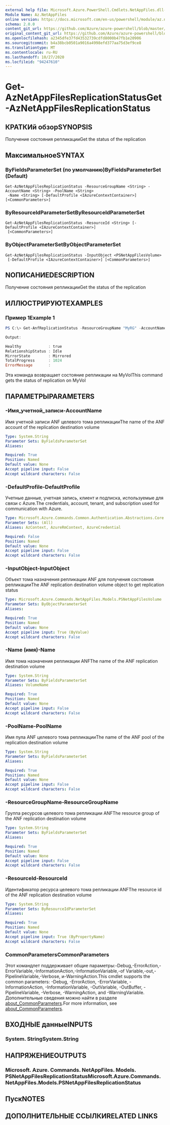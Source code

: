 ```yaml
---
external help file: Microsoft.Azure.PowerShell.Cmdlets.NetAppFiles.dll-Help.xml
Module Name: Az.NetAppFiles
online version: https://docs.microsoft.com/en-us/powershell/module/az.netappfiles/get-aznetappfilesreplicationstatus
schema: 2.0.0
content_git_url: https://github.com/Azure/azure-powershell/blob/master/src/NetAppFiles/NetAppFiles/help/Get-AzNetAppFilesReplicationStatus.md
original_content_git_url: https://github.com/Azure/azure-powershell/blob/master/src/NetAppFiles/NetAppFiles/help/Get-AzNetAppFilesReplicationStatus.md
ms.openlocfilehash: a2345dfe37fd43532739cdfd8000b47fb1e20906
ms.sourcegitcommit: b4a38bcb0501a9016a4998efd377aa75d3ef9ce8
ms.translationtype: MT
ms.contentlocale: ru-RU
ms.lasthandoff: 10/27/2020
ms.locfileid: "94247610"
---
```

# <span data-ttu-id="c228d-101">Get-AzNetAppFilesReplicationStatus</span><span class="sxs-lookup"><span data-stu-id="c228d-101">Get-AzNetAppFilesReplicationStatus</span></span>

## <span data-ttu-id="c228d-102">КРАТКИй обзор</span><span class="sxs-lookup"><span data-stu-id="c228d-102">SYNOPSIS</span></span>
<span data-ttu-id="c228d-103">Получение состояния репликации</span><span class="sxs-lookup"><span data-stu-id="c228d-103">Get the status of the replication</span></span>

## <span data-ttu-id="c228d-104">Максимальное</span><span class="sxs-lookup"><span data-stu-id="c228d-104">SYNTAX</span></span>

### <span data-ttu-id="c228d-105">ByFieldsParameterSet (по умолчанию)</span><span class="sxs-lookup"><span data-stu-id="c228d-105">ByFieldsParameterSet (Default)</span></span>
```
Get-AzNetAppFilesReplicationStatus -ResourceGroupName <String> -AccountName <String> -PoolName <String>
 -Name <String> [-DefaultProfile <IAzureContextContainer>] [<CommonParameters>]
```

### <span data-ttu-id="c228d-106">ByResourceIdParameterSet</span><span class="sxs-lookup"><span data-stu-id="c228d-106">ByResourceIdParameterSet</span></span>
```
Get-AzNetAppFilesReplicationStatus -ResourceId <String> [-DefaultProfile <IAzureContextContainer>]
 [<CommonParameters>]
```

### <span data-ttu-id="c228d-107">ByObjectParameterSet</span><span class="sxs-lookup"><span data-stu-id="c228d-107">ByObjectParameterSet</span></span>
```
Get-AzNetAppFilesReplicationStatus -InputObject <PSNetAppFilesVolume>
 [-DefaultProfile <IAzureContextContainer>] [<CommonParameters>]
```

## <span data-ttu-id="c228d-108">NОПИСАНИЕ</span><span class="sxs-lookup"><span data-stu-id="c228d-108">DESCRIPTION</span></span>
<span data-ttu-id="c228d-109">Получение состояния репликации</span><span class="sxs-lookup"><span data-stu-id="c228d-109">Get the status of the replication</span></span>

## <span data-ttu-id="c228d-110">ИЛЛЮСТРИРУЮТ</span><span class="sxs-lookup"><span data-stu-id="c228d-110">EXAMPLES</span></span>

### <span data-ttu-id="c228d-111">Пример 1</span><span class="sxs-lookup"><span data-stu-id="c228d-111">Example 1</span></span>
```powershell
PS C:\> Get-AnfReplicationStatus -ResourceGroupName "MyRG" -AccountName "MyAnfAccount" -PoolName "MyAnfPool" -PoolName "MyDestinationPool" -VolumeName "MyVol"

Output:

Healthy            : true
RelationshipStatus : Idle
MirrorState        : Mirrored
TotalProgress      : 1024
ErrorMessage       :
```

<span data-ttu-id="c228d-112">Эта команда возвращает состояние репликации на MyVol</span><span class="sxs-lookup"><span data-stu-id="c228d-112">This command gets the status of replication on MyVol</span></span>

## <span data-ttu-id="c228d-113">ПАРАМЕТРЫ</span><span class="sxs-lookup"><span data-stu-id="c228d-113">PARAMETERS</span></span>

### <span data-ttu-id="c228d-114">-Имя_учетной_записи</span><span class="sxs-lookup"><span data-stu-id="c228d-114">-AccountName</span></span>
<span data-ttu-id="c228d-115">Имя учетной записи ANF целевого тома репликации</span><span class="sxs-lookup"><span data-stu-id="c228d-115">The name of the ANF account of the replication destination volume</span></span>

```yaml
Type: System.String
Parameter Sets: ByFieldsParameterSet
Aliases:

Required: True
Position: Named
Default value: None
Accept pipeline input: False
Accept wildcard characters: False
```

### <span data-ttu-id="c228d-116">-DefaultProfile</span><span class="sxs-lookup"><span data-stu-id="c228d-116">-DefaultProfile</span></span>
<span data-ttu-id="c228d-117">Учетные данные, учетная запись, клиент и подписка, используемые для связи с Azure.</span><span class="sxs-lookup"><span data-stu-id="c228d-117">The credentials, account, tenant, and subscription used for communication with Azure.</span></span>

```yaml
Type: Microsoft.Azure.Commands.Common.Authentication.Abstractions.Core.IAzureContextContainer
Parameter Sets: (All)
Aliases: AzContext, AzureRmContext, AzureCredential

Required: False
Position: Named
Default value: None
Accept pipeline input: False
Accept wildcard characters: False
```

### <span data-ttu-id="c228d-118">-InputObject</span><span class="sxs-lookup"><span data-stu-id="c228d-118">-InputObject</span></span>
<span data-ttu-id="c228d-119">Объект тома назначения репликации ANF для получения состояния репликации</span><span class="sxs-lookup"><span data-stu-id="c228d-119">The ANF replication destination volume object to get replication status</span></span>

```yaml
Type: Microsoft.Azure.Commands.NetAppFiles.Models.PSNetAppFilesVolume
Parameter Sets: ByObjectParameterSet
Aliases:

Required: True
Position: Named
Default value: None
Accept pipeline input: True (ByValue)
Accept wildcard characters: False
```

### <span data-ttu-id="c228d-120">-Name (имя)</span><span class="sxs-lookup"><span data-stu-id="c228d-120">-Name</span></span>
<span data-ttu-id="c228d-121">Имя тома назначения репликации ANF</span><span class="sxs-lookup"><span data-stu-id="c228d-121">The name of the ANF replication destination volume</span></span>

```yaml
Type: System.String
Parameter Sets: ByFieldsParameterSet
Aliases: VolumeName

Required: True
Position: Named
Default value: None
Accept pipeline input: False
Accept wildcard characters: False
```

### <span data-ttu-id="c228d-122">-PoolName</span><span class="sxs-lookup"><span data-stu-id="c228d-122">-PoolName</span></span>
<span data-ttu-id="c228d-123">Имя пула ANF целевого тома репликации</span><span class="sxs-lookup"><span data-stu-id="c228d-123">The name of the ANF pool of the replication destination volume</span></span>

```yaml
Type: System.String
Parameter Sets: ByFieldsParameterSet
Aliases:

Required: True
Position: Named
Default value: None
Accept pipeline input: False
Accept wildcard characters: False
```

### <span data-ttu-id="c228d-124">-ResourceGroupName</span><span class="sxs-lookup"><span data-stu-id="c228d-124">-ResourceGroupName</span></span>
<span data-ttu-id="c228d-125">Группа ресурсов целевого тома репликации ANF</span><span class="sxs-lookup"><span data-stu-id="c228d-125">The resource group of the ANF replication destination volume</span></span>

```yaml
Type: System.String
Parameter Sets: ByFieldsParameterSet
Aliases:

Required: True
Position: Named
Default value: None
Accept pipeline input: False
Accept wildcard characters: False
```

### <span data-ttu-id="c228d-126">-ResourceId</span><span class="sxs-lookup"><span data-stu-id="c228d-126">-ResourceId</span></span>
<span data-ttu-id="c228d-127">Идентификатор ресурса целевого тома репликации ANF</span><span class="sxs-lookup"><span data-stu-id="c228d-127">The resource id of the ANF replication destination volume</span></span>

```yaml
Type: System.String
Parameter Sets: ByResourceIdParameterSet
Aliases:

Required: True
Position: Named
Default value: None
Accept pipeline input: True (ByPropertyName)
Accept wildcard characters: False
```

### <span data-ttu-id="c228d-128">CommonParameters</span><span class="sxs-lookup"><span data-stu-id="c228d-128">CommonParameters</span></span>
<span data-ttu-id="c228d-129">Этот командлет поддерживает общие параметры:-Debug,-ErrorAction,-ErrorVariable,-InformationAction,-InformationVariable,-of Variable,-out,-PipelineVariable,-Verbose, и-WarningAction.</span><span class="sxs-lookup"><span data-stu-id="c228d-129">This cmdlet supports the common parameters: -Debug, -ErrorAction, -ErrorVariable, -InformationAction, -InformationVariable, -OutVariable, -OutBuffer, -PipelineVariable, -Verbose, -WarningAction, and -WarningVariable.</span></span> <span data-ttu-id="c228d-130">Дополнительные сведения можно найти в разделе [about_CommonParameters](http://go.microsoft.com/fwlink/?LinkID=113216).</span><span class="sxs-lookup"><span data-stu-id="c228d-130">For more information, see [about_CommonParameters](http://go.microsoft.com/fwlink/?LinkID=113216).</span></span>

## <span data-ttu-id="c228d-131">ВХОДНЫЕ данные</span><span class="sxs-lookup"><span data-stu-id="c228d-131">INPUTS</span></span>

### <span data-ttu-id="c228d-132">System. String</span><span class="sxs-lookup"><span data-stu-id="c228d-132">System.String</span></span>

## <span data-ttu-id="c228d-133">НАПРЯЖЕНИЕ</span><span class="sxs-lookup"><span data-stu-id="c228d-133">OUTPUTS</span></span>

### <span data-ttu-id="c228d-134">Microsoft. Azure. Commands. NetAppFiles. Models. PSNetAppFilesReplicationStatus</span><span class="sxs-lookup"><span data-stu-id="c228d-134">Microsoft.Azure.Commands.NetAppFiles.Models.PSNetAppFilesReplicationStatus</span></span>

## <span data-ttu-id="c228d-135">Пуск</span><span class="sxs-lookup"><span data-stu-id="c228d-135">NOTES</span></span>

## <span data-ttu-id="c228d-136">ДОПОЛНИТЕЛЬНЫЕ ССЫЛКИ</span><span class="sxs-lookup"><span data-stu-id="c228d-136">RELATED LINKS</span></span>
